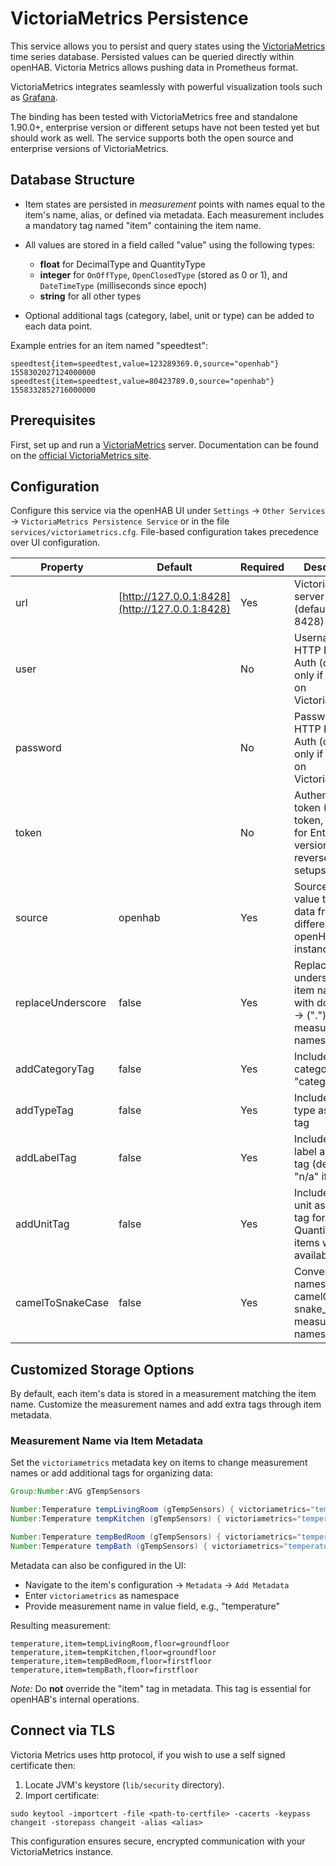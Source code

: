 # VictoriaMetrics Persistence

This service allows you to persist and query states using the [VictoriaMetrics](https://victoriametrics.com/) time series database. Persisted values can be queried directly within openHAB. Victoria Metrics allows pushing data in Prometheus format.

VictoriaMetrics integrates seamlessly with powerful visualization tools such as [Grafana](https://grafana.com/).

The binding has been tested with VictoriaMetrics free and standalone 1.90.0+, enterprise version or different setups have not been tested yet but should work as well. The service supports both the open source and enterprise versions of VictoriaMetrics.

## Database Structure

* Item states are persisted in *measurement* points with names equal to the item's name, alias, or defined via metadata. Each measurement includes a mandatory tag named "item" containing the item name.
* All values are stored in a field called "value" using the following types:

  * **float** for DecimalType and QuantityType
  * **integer** for `OnOffType`, `OpenClosedType` (stored as 0 or 1), and `DateTimeType` (milliseconds since epoch)
  * **string** for all other types
* Optional additional tags (category, label, unit or type) can be added to each data point.

Example entries for an item named "speedtest":

```
speedtest{item=speedtest,value=123289369.0,source="openhab"} 1558302027124000000
speedtest{item=speedtest,value=80423789.0,source="openhab"} 1558332852716000000
```

## Prerequisites

First, set up and run a [VictoriaMetrics](https://victoriametrics.com/) server. Documentation can be found on the [official VictoriaMetrics site](https://victoriametrics.com/docs/).

## Configuration

Configure this service via the openHAB UI under `Settings` → `Other Services` → `VictoriaMetrics Persistence Service` or in the file `services/victoriametrics.cfg`. File-based configuration takes precedence over UI configuration.

| Property          | Default                                        | Required | Description                                                                                   |
|-------------------|------------------------------------------------|----------|-----------------------------------------------------------------------------------------------|
| url               | [http://127.0.0.1:8428](http://127.0.0.1:8428) | Yes      | VictoriaMetrics server URL (default port: 8428)                                               |
| user              |                                                | No       | Username for HTTP Basic Auth (optional, only if enabled on VictoriaMetrics)                   |
| password          |                                                | No       | Password for HTTP Basic Auth (optional, only if enabled on VictoriaMetrics)                   |
| token             |                                                | No       | Authentication token (Bearer token, typically for Enterprise version or reverse proxy setups) |
| source            | openhab                                        | Yes      | Source tag value to identify data from different openHAB instances                            |
| replaceUnderscore | false                                          | Yes      | Replace underscores in item names with dots ("\_") → (".") in measurement names               |
| addCategoryTag    | false                                          | Yes      | Include item's category as "category" tag                                                     |
| addTypeTag        | false                                          | Yes      | Include item's type as "type" tag                                                             |
| addLabelTag       | false                                          | Yes      | Include item's label as "label" tag (default to "n/a" if unset)                               |
| addUnitTag        | false                                          | Yes      | Include item's unit as "unit" tag for QuantityType items when available                       |
| camelToSnakeCase  | false                                          | Yes      | Convert item names from camelCase to snake_case for measurement names                         |

## Customized Storage Options

By default, each item's data is stored in a measurement matching the item name. Customize the measurement names and add extra tags through item metadata.

### Measurement Name via Item Metadata

Set the `victoriametrics` metadata key on items to change measurement names or add additional tags for organizing data:

```java
Group:Number:AVG gTempSensors

Number:Temperature tempLivingRoom (gTempSensors) { victoriametrics="temperature" [floor="groundfloor"] }
Number:Temperature tempKitchen (gTempSensors) { victoriametrics="temperature" [floor="groundfloor"] }

Number:Temperature tempBedRoom (gTempSensors) { victoriametrics="temperature" [floor="firstfloor"] }
Number:Temperature tempBath (gTempSensors) { victoriametrics="temperature" [floor="firstfloor"] }
```

Metadata can also be configured in the UI:

* Navigate to the item's configuration → `Metadata` → `Add Metadata`
* Enter `victoriametrics` as namespace
* Provide measurement name in value field, e.g., "temperature"

Resulting measurement:

```
temperature,item=tempLivingRoom,floor=groundfloor
temperature,item=tempKitchen,floor=groundfloor
temperature,item=tempBedRoom,floor=firstfloor
temperature,item=tempBath,floor=firstfloor
```

*Note:* Do **not** override the "item" tag in metadata. This tag is essential for openHAB's internal operations.

## Connect via TLS

Victoria Metrics uses http protocol, if you wish to use a self signed certificate then:

1. Locate JVM's keystore (`lib/security` directory).
2. Import certificate:

```shell
sudo keytool -importcert -file <path-to-certfile> -cacerts -keypass changeit -storepass changeit -alias <alias>
```

This configuration ensures secure, encrypted communication with your VictoriaMetrics instance.
